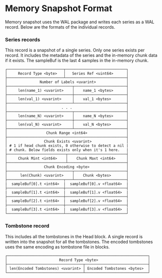 # Memory Snapshot Format

Memory snapshot uses the WAL package and writes each series as a WAL record.
Below are the formats of the individual records.

### Series records

This record is a snapshot of a single series. Only one series exists per record.
It includes the metadata of the series and the in-memory chunk data if it exists.
The sampleBuf is the last 4 samples in the in-memory chunk.

```
┌──────────────────────────┬────────────────────────────┐
│     Record Type <byte>   │   Series Ref <uint64>      │
├──────────────────────────┴────────────────────────────┤
│               Number of Labels <uvarint>              │
├──────────────────────────────┬────────────────────────┤
│     len(name_1) <uvarint>    │    name_1 <bytes>      │
├──────────────────────────────┼────────────────────────┤
│     len(val_1) <uvarint>     │    val_1 <bytes>       │
├──────────────────────────────┴────────────────────────┤
│                         . . .                         │
├──────────────────────────────┬────────────────────────┤
│     len(name_N) <uvarint>    │    name_N <bytes>      │
├──────────────────────────────┼────────────────────────┤
│     len(val_N) <uvarint>     │    val_N <bytes>       │
├──────────────────────────────┴────────────────────────┤
│                  Chunk Range <int64>                  │
├───────────────────────────────────────────────────────┤
│                 Chunk Exists <uvarint>                │
│ # 1 if head chunk exists, 0 otherwise to detect a nil |
| # chunk. Below fields exists only when it's 1 here.   |
├───────────────────────────┬───────────────────────────┤
│     Chunk Mint <int64>    │    Chunk Maxt <int64>     │
├───────────────────────────┴───────────────────────────┤
│                 Chunk Encoding <byte>                 │
├──────────────────────────────┬────────────────────────┤
│      len(Chunk) <uvarint>    │    Chunk <bytes>       │
├──────────────────────────┬───┴────────────────────────┤
|  sampleBuf[0].t <int64>  |  sampleBuf[0].v <float64>  | 
├──────────────────────────┼────────────────────────────┤
|  sampleBuf[1].t <int64>  |  sampleBuf[1].v <float64>  | 
├──────────────────────────┼────────────────────────────┤
|  sampleBuf[2].t <int64>  |  sampleBuf[2].v <float64>  | 
├──────────────────────────┼────────────────────────────┤
|  sampleBuf[3].t <int64>  |  sampleBuf[3].v <float64>  | 
└──────────────────────────┴────────────────────────────┘
```

### Tombstone record

This includes all the tombstones in the Head block. A single record is written into
the snapshot for all the tombstones. The encoded tombstones uses the same encoding
as tombstone file in blocks.

```
┌─────────────────────────────────────────────────────────────────┐
│                        Record Type <byte>                       │
├───────────────────────────────────┬─────────────────────────────┤
│ len(Encoded Tombstones) <uvarint> │ Encoded Tombstones <bytes>  │
└───────────────────────────────────┴─────────────────────────────┘
```

